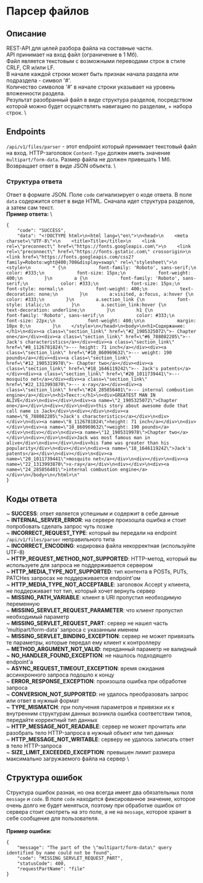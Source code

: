 # Парсер файлов

## Описание
REST-API для целей разбора файла на составные части.  \
API принимает на вход файл (ограничение в 1 Мб). \
Файл является текстовым с возможными переводами строк в стиле CRLF, CR и/или LF.  \
В начале каждой строки может быть признак начала раздела или подраздела - символ '#'.  \
Количество символов '#' в начале строки указывает на уровень вложенности раздела.  \
Результат разобранный файл в виде структура разделов, посредством которой можно будет осуществлять навигацию по разделам, + набора строк. \

## Endpoints
`/api/v1/files/parser` - этот endpoint который принимает текстовый файл на вход. HTTP-заголовок `Content-Type` должен иметь значение `multipart/form-data`.
Размер файла не должен привешать 1 Мб. Возвращает ответ в виде JSON объекта. \
### Структура ответа
Ответ в формате JSON. Поле `code` сигнализирует о коде ответа. В поле `data` содержится ответ в виде HTML. Сначала идет структура разделов, а затем сам текст. \
**Пример ответа:** \
```
{
    "code": "SUCCESS",
    "data": "<!DOCTYPE html>\n<html lang=\"en\">\n<head>\n    <meta charset=\"UTF-8\">\n    <title>Title</title>\n    <link rel=\"preconnect\" href=\"https://fonts.googleapis.com\">\n    <link rel=\"preconnect\" href=\"https://fonts.gstatic.com\" crossorigin>\n    <link href=\"https://fonts.googleapis.com/css2?family=Roboto:wght@400;700&display=swap\" rel=\"stylesheet\">\n    <style>\n        * {\n            font-family: 'Roboto', sans-serif;\n            color: #333;\n            font-size: 15px;\n            font-weight: 400;\n        }\n        a {\n            font-family: 'Roboto', sans-serif;\n            color: #333;\n            font-size: 15px;\n            font-style: normal;\n            font-weight: 400;\n            text-decoration: none;\n        }\n        a:visited, a:focus, a:hover {\n            color: #333;\n        }\n        a.section_link {\n            font-style: italic;\n        }\n        a.section_link:hover {\n            text-decoration: underline;\n        }\n        h1 {\n            font-family: 'Roboto', sans-serif;\n            color: #333;\n            font-size: 22px;\n            font-weight: 400;\n\n            margin: 10px 0;\n        }\n    </style>\n</head>\n<body>\n<h1>Содержание:</h1>\n<div><a class=\"section_link\" href=\"#2_1905325072\">- Chapter one</a></div><div><a class=\"section_link\" href=\"#6_788082205\">-- Jack's characteristics</a></div><div><a class=\"section_link\" href=\"#8_1126781824\">--- height: 71 inch</a></div><div><a class=\"section_link\" href=\"#10_860969632\">--- weight: 190 pounds</a></div><div><a class=\"section_link\" href=\"#12_1905319978\">- Chapter two</a></div><div><a class=\"section_link\" href=\"#18_1646119242\">-- Jack's patents</a></div><div><a class=\"section_link\" href=\"#20_1011739441\">--- mosquito net</a></div><div><a class=\"section_link\" href=\"#22_1313993870\">--- x-ray</a></div><div><a class=\"section_link\" href=\"#24_285856401\">--- internal combustion engine</a></div>\n<h1>Текст:</h1>\n<div>GREATEST MAN IN ALIVE</div>\n<div></div>\n<div><a name=\"2_1905325072\">Chapter one</a></div>\n<div></div>\n<div>this story about awesome dude that call name is Jack</div>\n<div></div>\n<div><a name=\"6_788082205\">Jack's characteristics</a></div>\n<div></div>\n<div><a name=\"8_1126781824\">height: 71 inch</a></div>\n<div></div>\n<div><a name=\"10_860969632\">weight: 190 pounds</a></div>\n<div></div>\n<div><a name=\"12_1905319978\">Chapter two</a></div>\n<div></div>\n<div>Jack was most famous man in alive</div>\n<div></div>\n<div>his fame was greater than his popularity</div>\n<div></div>\n<div><a name=\"18_1646119242\">Jack's patents</a></div>\n<div></div>\n<div><a name=\"20_1011739441\">mosquito net</a></div>\n<div></div>\n<div><a name=\"22_1313993870\">x-ray</a></div>\n<div></div>\n<div><a name=\"24_285856401\">internal combustion engine</a></div>\n</body>\n</html>\n"
}
```

## Коды ответа
~ **SUCCESS**: ответ является успешным и содержит в себе данные \
~ **INTERNAL_SERVER_ERROR**: на сервере произошла ошибка и стоит попробовать сделать запрос чуть позже \
~ **INCORRECT_REQUEST_TYPE**: который вы передали на endpoint `/api/v1/files/parser` неправильного типа \
~ **INCORRECT_ENCODING**: кодировка файла некорректная (используйте UTF-8) \
~ **HTTP_REQUEST_METHOD_NOT_SUPPORTED**: HTTP-метод, который вы используете для запроса не поддерживается сервером \
~ **HTTP_MEDIA_TYPE_NOT_SUPPORTED**: тип контента в POSTs, PUTs, PATCHes запросах не поддерживается endpoint'ом \
~ **HTTP_MEDIA_TYPE_NOT_ACCEPTABLE**: заголовок Accept у клиента, не поддерживает тот тип, который хочет вернуть сервер \
~ **MISSING_PATH_VARIABLE**: клиент в URI пропустил необходимую переменную \
~ **MISSING_SERVLET_REQUEST_PARAMETER**: что клиент пропустил необходимый параметр \
~ **MISSING_SERVLET_REQUEST_PART**: сервер не нашел часть 'multipart/form-data' запроса с указанным именем \
~ **MISSING_SERVLET_BINDING_EXCEPTION**: сервер не может привязать те параметры, которые передал ему клиент к контроллеру \
~ **METHOD_ARGUMENT_NOT_VALID**: переданный параметр не валидный \
~ **NO_HANDLER_FOUND_EXCEPTION**: не нашлось подходящего endpoint'а \
~ **ASYNC_REQUEST_TIMEOUT_EXCEPTION**: время ожидания ассинхронного запроса подошло к концу \
~ **ERROR_RESPONSE_EXCEPTION**: произошла ошибка при обработке запроса \
~ **CONVERSION_NOT_SUPPORTED**: не удалось преобразовать запрос или ответ в нужный формат \
~ **TYPE_MISMATCH**: при получения параметров и привязки их к внутренним структурам данных возникла ошибка соответствии типов, передайте корректный тип данных \
~ **HTTP_MESSAGE_NOT_READABLE**: сервер не может прочитать или разобрать тело HTTP-запроса в нужный объект или тип данных \
~ **HTTP_MESSAGE_NOT_WRITABLE**: серверу не удалось записать ответ в тело HTTP-запроса \
~ **SIZE_LIMIT_EXCEEDED_EXCEPTION**: превышен лимит размера максимально загружаемого файла на сервер \

## Структура ошибок
Структура ошибок разная, но она всегда имеет два обязательных поля `message` и `code`. В поле `code` находится фиксированное значение, которое очень долго не будет меняться, поэтому при обработке ошибок от сервера стоит смотреть на это поле, а не на `message`, которое хранит в себе сообщение для пользователя. \
\
**Пример ошибки:**
```
{
    "message": "The part of the \"multipart/form-data\" query identified by name could not be found",
    "code": "MISSING_SERVLET_REQUEST_PART",
    "statusCode": 400,
    "requestPartName": "file"
}
```
